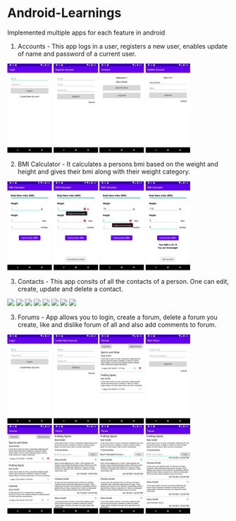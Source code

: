 # Android-Learnings
Implemented multiple apps for each feature in android

1. Accounts - This app logs in a user, registers a new user, enables update of name and password of a current user.

<img src="/Screenshots/Accounts/1.png" width="20%">  <img src="/Screenshots/Accounts/2.png" width="20%">  <img src="/Screenshots/Accounts/3.png" width="20%">  <img src="/Screenshots/Accounts/4.png" width="20%">

2. BMI Calculator - It calculates a persons bmi based on the weight and height and gives their bmi along with their weight category.

<img src="/Screenshots/BMICalculator/1.png" width="20%">  <img src="/Screenshots/BMICalculator/2.png" width="20%">  <img src="/Screenshots/BMICalculator/3.png" width="20%">  <img src="/Screenshots/BMICalculator/4.png" width="20%">

3. Contacts - This app consits of all the contacts of a person. One can edit, create, update and delete a contact.

<img src="/Screenshots/Conatcts/1.png" width="20%">  <img src="/Screenshots/Conatcts/2.png" width="20%">  <img src="/Screenshots/Conatcts/3.png" width="20%">  <img src="/Screenshots/Conatcts/4.png" width="20%">  <img src="/Screenshots/Conatcts/5.png" width="20%">  <img src="/Screenshots/Conatcts/6.png" width="20%">  <img src="/Screenshots/Conatcts/7.png" width="20%">  <img src="/Screenshots/Conatcts/8.png" width="20%">

3. Forums - App allows you to login, create a forum, delete a forum you create, like and dislike forum of all and also add comments to forum.

<img src="/Screenshots/Forums/1.png" width="20%">  <img src="/Screenshots/Forums/2.png" width="20%">  <img src="/Screenshots/Forums/3.png" width="20%">  <img src="/Screenshots/Forums/4.png" width="20%">  <img src="/Screenshots/Forums/5.png" width="20%">  <img src="/Screenshots/Forums/6.png" width="20%">  <img src="/Screenshots/Forums/7.png" width="20%">  <img src="/Screenshots/Forums/8.png" width="20%">
